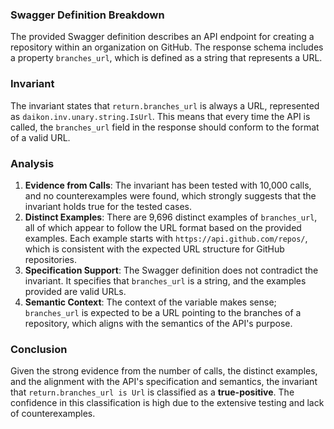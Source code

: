 ### Swagger Definition Breakdown
The provided Swagger definition describes an API endpoint for creating a repository within an organization on GitHub. The response schema includes a property `branches_url`, which is defined as a string that represents a URL.

### Invariant
The invariant states that `return.branches_url` is always a URL, represented as `daikon.inv.unary.string.IsUrl`. This means that every time the API is called, the `branches_url` field in the response should conform to the format of a valid URL.

### Analysis
1. **Evidence from Calls**: The invariant has been tested with 10,000 calls, and no counterexamples were found, which strongly suggests that the invariant holds true for the tested cases.
2. **Distinct Examples**: There are 9,696 distinct examples of `branches_url`, all of which appear to follow the URL format based on the provided examples. Each example starts with `https://api.github.com/repos/`, which is consistent with the expected URL structure for GitHub repositories.
3. **Specification Support**: The Swagger definition does not contradict the invariant. It specifies that `branches_url` is a string, and the examples provided are valid URLs.
4. **Semantic Context**: The context of the variable makes sense; `branches_url` is expected to be a URL pointing to the branches of a repository, which aligns with the semantics of the API's purpose.

### Conclusion
Given the strong evidence from the number of calls, the distinct examples, and the alignment with the API's specification and semantics, the invariant that `return.branches_url is Url` is classified as a **true-positive**. The confidence in this classification is high due to the extensive testing and lack of counterexamples.
